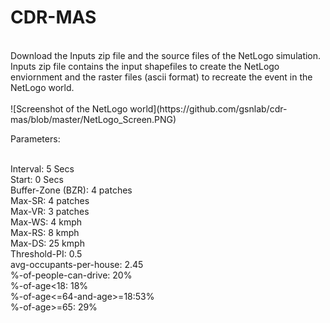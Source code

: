 # CDR-MAS
<br/>
Download the Inputs zip file and the source files of the NetLogo simulation. Inputs zip file contains the input shapefiles to create the NetLogo enviornment and the raster files (ascii format) to recreate the event in the NetLogo world. <br/>
<br/>
![Screenshot of the NetLogo world](https://github.com/gsnlab/cdr-mas/blob/master/NetLogo_Screen.PNG)

Parameters:<br/><br/>

Interval: 5 Secs<br/>
Start: 0 Secs<br/>
Buffer-Zone (BZR): 4 patches<br/>
Max-SR: 4 patches<br/>
Max-VR: 3 patches<br/>
Max-WS: 4 kmph<br/>
Max-RS: 8 kmph<br/>
Max-DS: 25 kmph<br/>
Threshold-PI: 0.5<br/>
avg-occupants-per-house: 2.45<br/>
%-of-people-can-drive: 20%<br/>
%-of-age<18: 18%<br/>
%-of-age<=64-and-age>=18:53%<br/>
%-of-age>=65: 29%<br/>

